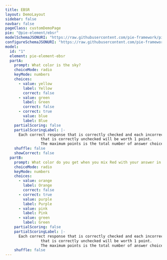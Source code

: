 ```yaml
---
title: EBSR
layout: DemoLayout
sidebar: false
navbar: false
pageClass: customDemoPage
pie: "@pie-element/ebsr"
modelSchemaJSONURI: "https://raw.githubusercontent.com/pie-framework/pie-elements/develop/packages/ebsr/docs/pie-schema.json"
configureSchemaJSONURI: "https://raw.githubusercontent.com/pie-framework/pie-elements/develop/packages/ebsr/docs/config-schema.json"
model:
  id: "1"
  element: pie-element-ebsr
  partA:
    prompt: What color is the sky?
    choiceMode: radio
    keyMode: numbers
    choices:
      - value: yellow
        label: Yellow
        correct: false
      - value: green
        label: Green
        correct: false
      - correct: true
        value: blue
        label: Blue
    partialScoring: false
    partialScoringLabel: |-
      Each correct response that is correctly checked and each incorrect response
                that is correctly unchecked will be worth 1 point.
                The maximum points is the total number of answer choices.
    shuffle: false
    showCorrect: false
  partB:
    prompt: What color do you get when you mix Red with your answer in Part 1?
    choiceMode: radio
    keyMode: numbers
    choices:
      - value: orange
        label: Orange
        correct: false
      - correct: true
        value: purple
        label: Purple
      - value: pink
        label: Pink
      - value: green
        label: Green
    partialScoring: false
    partialScoringLabel: |-
      Each correct response that is correctly checked and each incorrect response
                that is correctly unchecked will be worth 1 point.
                The maximum points is the total number of answer choices.
    shuffle: false
---
```

